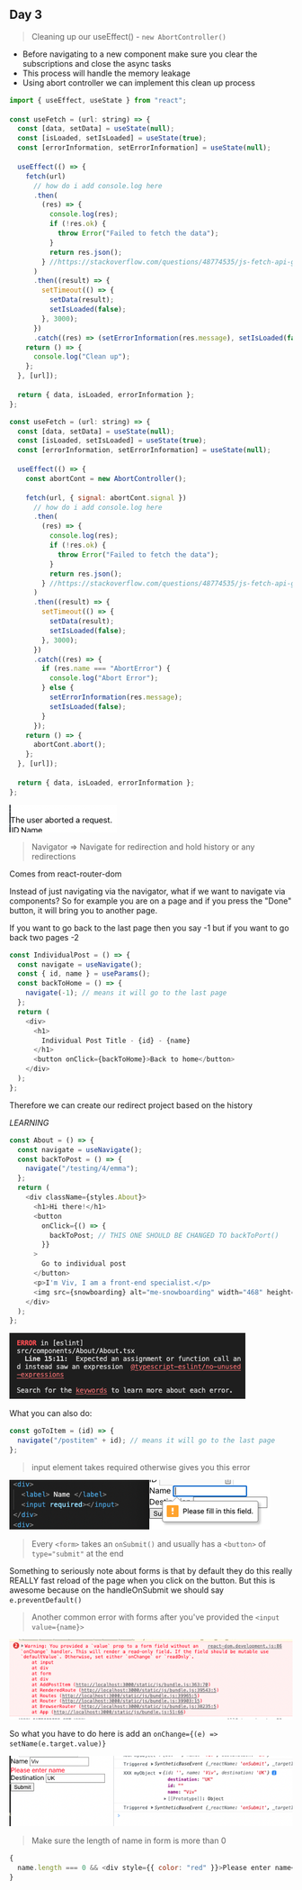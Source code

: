## Day 3

> Cleaning up our useEffect() - `new AbortController()`

- Before navigating to a new component make sure you clear the subscriptions and close the async tasks
- This process will handle the memory leakage
- Using abort controller we can implement this clean up process

```js
import { useEffect, useState } from "react";

const useFetch = (url: string) => {
  const [data, setData] = useState(null);
  const [isLoaded, setIsLoaded] = useState(true);
  const [errorInformation, setErrorInformation] = useState(null);

  useEffect(() => {
    fetch(url)
      // how do i add console.log here
      .then(
        (res) => {
          console.log(res);
          if (!res.ok) {
            throw Error("Failed to fetch the data");
          }
          return res.json();
        } //https://stackoverflow.com/questions/48774535/js-fetch-api-get-method-return-%C6%92-json-native-code
      )
      .then((result) => {
        setTimeout(() => {
          setData(result);
          setIsLoaded(false);
        }, 3000);
      })
      .catch((res) => (setErrorInformation(res.message), setIsLoaded(false)));
    return () => {
      console.log("Clean up");
    };
  }, [url]);

  return { data, isLoaded, errorInformation };
};
```

```js
const useFetch = (url: string) => {
  const [data, setData] = useState(null);
  const [isLoaded, setIsLoaded] = useState(true);
  const [errorInformation, setErrorInformation] = useState(null);

  useEffect(() => {
    const abortCont = new AbortController();

    fetch(url, { signal: abortCont.signal })
      // how do i add console.log here
      .then(
        (res) => {
          console.log(res);
          if (!res.ok) {
            throw Error("Failed to fetch the data");
          }
          return res.json();
        } //https://stackoverflow.com/questions/48774535/js-fetch-api-get-method-return-%C6%92-json-native-code
      )
      .then((result) => {
        setTimeout(() => {
          setData(result);
          setIsLoaded(false);
        }, 3000);
      })
      .catch((res) => {
        if (res.name === "AbortError") {
          console.log("Abort Error");
        } else {
          setErrorInformation(res.message);
          setIsLoaded(false);
        }
      });
    return () => {
      abortCont.abort();
    };
  }, [url]);

  return { data, isLoaded, errorInformation };
};
```

!["testing"](../assets/jsonserver-postman/Screenshot%202022-11-17%20at%2014.42.26.png)

> Navigator => Navigate for redirection and hold history or any redirections

Comes from react-router-dom

Instead of just navigating via the navigator, what if we want to navigate via components? So for example you are on a page and if you press the "Done" button, it will bring you to another page.

If you want to go back to the last page then you say -1 but if you want to go back two pages -2

```js
const IndividualPost = () => {
  const navigate = useNavigate();
  const { id, name } = useParams();
  const backToHome = () => {
    navigate(-1); // means it will go to the last page
  };
  return (
    <div>
      <h1>
        Individual Post Title - {id} - {name}
      </h1>
      <button onClick={backToHome}>Back to home</button>
    </div>
  );
};
```

Therefore we can create our redirect project based on the history

_LEARNING_

```js
const About = () => {
  const navigate = useNavigate();
  const backToPost = () => {
    navigate("/testing/4/emma");
  };
  return (
    <div className={styles.About}>
      <h1>Hi there!</h1>
      <button
        onClick={() => {
          backToPost; // THIS ONE SHOULD BE CHANGED TO backToPort()
        }}
      >
        Go to individual post
      </button>
      <p>I'm Viv, I am a front-end specialist.</p>
      <img src={snowboarding} alt="me-snowboarding" width="468" height="600" />;
    </div>
  );
};
```

![''](../assets/jsonserver-postman/expected_assignment.png)

What you can also do:

```js
const goToItem = (id) => {
  navigate("/postitem" + id); // means it will go to the last page
};
```

> input element takes required otherwise gives you this error

![''](../assets//jsonserver-postman/required_input.png)

> Every `<form>` takes an `onSubmit()` and usually has a `<button>` of `type="submit"` at the end

Something to seriously note about forms is that by default they do this really REALLY fast reload of the page when you click on the button. But this is awesome because on the handleOnSubmit we should say `e.preventDefault()`

> Another common error with forms after you've provided the `<input value={name}>`

![""](../assets/jsonserver-postman/onchangeerror.png)

So what you have to do here is add an `onChange={(e) => setName(e.target.value)}`

![""](../assets/jsonserver-postman/myObject.png)

> Make sure the length of name in form is more than 0

```js
{
  name.length === 0 && <div style={{ color: "red" }}>Please enter name</div>;
}
```
